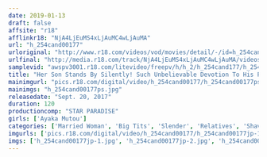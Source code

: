 ```yaml
---
date: 2019-01-13
draft: false
affsite: "r18"
afflinkr18: "NjA4LjEuMS4xLjAuMC4wLjAuMA"
url: "h_254cand00177"
urloriginal: "http://www.r18.com/videos/vod/movies/detail/-/id=h_254cand00177"
urlfinal: "http://media.r18.com/track/NjA4LjEuMS4xLjAuMC4wLjAuMA/videos/vod/movies/detail/-/id=h_254cand00177"
samplevid: "awspv3001.r18.com/litevideo/freepv/h/h_2/h_254cand177/h_254cand177_dmb_w.mp4"
title: "Her Son Stands By Silently! Such Unbelievable Devotion To His Parents He Allows His Father To Fuck His Bride Ayaka Muto"
mainimgurl: "pics.r18.com/digital/video/h_254cand00177/h_254cand00177ps.jpg"
mainimgs: "h_254cand00177ps.jpg"
releasedate: "Sept. 20, 2017"
duration: 120
productioncomp: "STAR PARADISE"
girls: ['Ayaka Mutou']
categories: ['Married Woman', 'Big Tits', 'Slender', 'Relatives', 'Shaved Pussy', 'Featured Actress', 'Cheating Wife', 'Hi-Def']
imgurls: ['pics.r18.com/digital/video/h_254cand00177/h_254cand00177jp-1.jpg', 'pics.r18.com/digital/video/h_254cand00177/h_254cand00177jp-2.jpg', 'pics.r18.com/digital/video/h_254cand00177/h_254cand00177jp-3.jpg', 'pics.r18.com/digital/video/h_254cand00177/h_254cand00177jp-4.jpg', 'pics.r18.com/digital/video/h_254cand00177/h_254cand00177jp-5.jpg', 'pics.r18.com/digital/video/h_254cand00177/h_254cand00177jp-6.jpg', 'pics.r18.com/digital/video/h_254cand00177/h_254cand00177jp-7.jpg', 'pics.r18.com/digital/video/h_254cand00177/h_254cand00177jp-8.jpg', 'pics.r18.com/digital/video/h_254cand00177/h_254cand00177jp-9.jpg', 'pics.r18.com/digital/video/h_254cand00177/h_254cand00177jp-10.jpg', 'pics.r18.com/digital/video/h_254cand00177/h_254cand00177jp-11.jpg', 'pics.r18.com/digital/video/h_254cand00177/h_254cand00177jp-12.jpg', 'pics.r18.com/digital/video/h_254cand00177/h_254cand00177jp-13.jpg', 'pics.r18.com/digital/video/h_254cand00177/h_254cand00177jp-14.jpg', 'pics.r18.com/digital/video/h_254cand00177/h_254cand00177jp-15.jpg', 'pics.r18.com/digital/video/h_254cand00177/h_254cand00177jp-16.jpg', 'pics.r18.com/digital/video/h_254cand00177/h_254cand00177jp-17.jpg', 'pics.r18.com/digital/video/h_254cand00177/h_254cand00177jp-18.jpg', 'pics.r18.com/digital/video/h_254cand00177/h_254cand00177jp-19.jpg', 'pics.r18.com/digital/video/h_254cand00177/h_254cand00177jp-20.jpg']
imgs: ['h_254cand00177jp-1.jpg', 'h_254cand00177jp-2.jpg', 'h_254cand00177jp-3.jpg', 'h_254cand00177jp-4.jpg', 'h_254cand00177jp-5.jpg', 'h_254cand00177jp-6.jpg', 'h_254cand00177jp-7.jpg', 'h_254cand00177jp-8.jpg', 'h_254cand00177jp-9.jpg', 'h_254cand00177jp-10.jpg', 'h_254cand00177jp-11.jpg', 'h_254cand00177jp-12.jpg', 'h_254cand00177jp-13.jpg', 'h_254cand00177jp-14.jpg', 'h_254cand00177jp-15.jpg', 'h_254cand00177jp-16.jpg', 'h_254cand00177jp-17.jpg', 'h_254cand00177jp-18.jpg', 'h_254cand00177jp-19.jpg', 'h_254cand00177jp-20.jpg']
---
```

